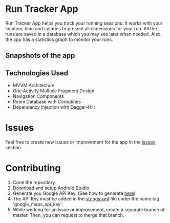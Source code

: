 # Run Tracker App
Run Tracker App helps you track your running sessions. It works with your location, time and calories to present all dimensions for your run.
All the runs are saved in a database which you may see later when needed. Also, the app has a statistics graph to monitor your runs.

## Snapshots of the app

## Technologies Used
* MVVM Architecture
* One Activity Multiple Fragment Design
* Navigation Components
* Room Database with Coroutines
* Dependency Injection with Dagger-Hilt

# Issues
Feel free to create new issues or improvement for the app in the [issues](https://github.com/Sci3fic/Run-Tracker-App/issues) section.

# Contributing
1. Cone the repository.
2. [Download](https://developer.android.com/studio?hl=id) and setup Android Studio.
3. Generate you Google API Key. (See how to generate [here](https://developers.google.com/maps/documentation/javascript/get-api-key))
4. The API Key must be added in the [strings.xml](https://github.com/Sci3fic/Run-Tracker-App/blob/master/app/src/main/res/values/strings.xml) file under the name tag 'google_maps_api_key'.
4. While working for an issue or improvement, create a separate branch of master. Then, you can request to merge that branch.
